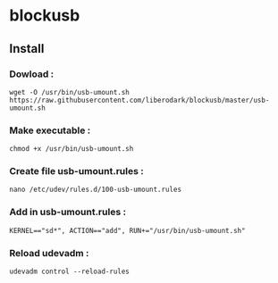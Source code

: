 # blockusb

## Install 

### Dowload :
`wget -O /usr/bin/usb-umount.sh https://raw.githubusercontent.com/liberodark/blockusb/master/usb-umount.sh`

### Make executable : 
`chmod +x /usr/bin/usb-umount.sh`

### Create file usb-umount.rules :
`nano /etc/udev/rules.d/100-usb-umount.rules`

### Add in usb-umount.rules :
`KERNEL=="sd*", ACTION=="add", RUN+="/usr/bin/usb-umount.sh"`

### Reload udevadm :
`udevadm control --reload-rules`
